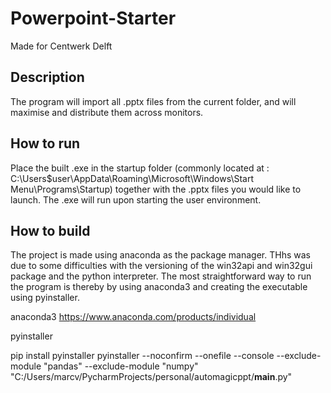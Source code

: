 # Powerpoint-Starter
Made for Centwerk Delft

## Description
The program will import all .pptx files from the current folder, and will maximise and distribute them across monitors.


## How to run
Place the built .exe in the startup folder (commonly located at : C:\Users\$user\AppData\Roaming\Microsoft\Windows\Start Menu\Programs\Startup) together with the .pptx files you would like to launch.
The .exe will run upon starting the user environment.

## How to build
The project is made using anaconda as the package manager.
THhs was due to some difficulties with the versioning of the win32api and win32gui package and the python interpreter. 
The most straightforward way to run the program is thereby by using anaconda3 and creating the executable using pyinstaller.

anaconda3
https://www.anaconda.com/products/individual

pyinstaller

pip install pyinstaller
pyinstaller --noconfirm --onefile --console --exclude-module "pandas" --exclude-module "numpy"  "C:/Users/marcv/PycharmProjects/personal/automagicppt/__main__.py"
